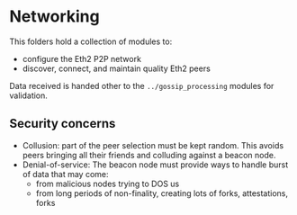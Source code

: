 # Networking

This folders hold a collection of modules to:
- configure the Eth2 P2P network
- discover, connect, and maintain quality Eth2 peers

Data received is handed other to the `../gossip_processing` modules for validation.

## Security concerns

- Collusion: part of the peer selection must be kept random. This avoids peers bringing all their friends and colluding against a beacon node.
- Denial-of-service: The beacon node must provide ways to handle burst of data that may come:
  - from malicious nodes trying to DOS us
  - from long periods of non-finality, creating lots of forks, attestations, forks
